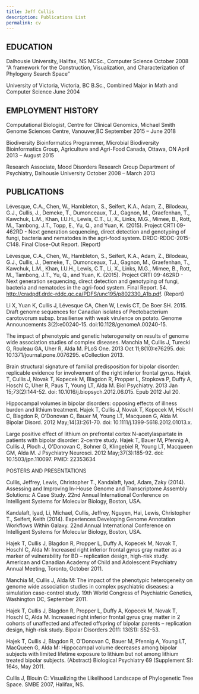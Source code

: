 ```yaml
---
title: Jeff Cullis
description: Publications List
permalink: cv
---
```


## EDUCATION ##
 
Dalhousie University, Halifax, NS
MCSc., Computer Science
October 2008
“A framework for the Construction, Visualization, and Characterization of Phylogeny Search Space”
 
University of Victoria, Victoria, BC
B.Sc., Combined Major in Math and Computer Science
June 2004
 
## EMPLOYMENT HISTORY ##

Computational Biologist, Centre for Clinical Genomics, Michael Smith Genome Sciences Centre, Vanouver,BC
September 2015 – June 2018

Biodiversity Bioinformatics Programmer, Microbial Biodiversity Bioinformatics Group, Agriculture and Agri-Food Canada, Ottawa, ON
April 2013 – August 2015

Research Associate, Mood Disorders Research Group
Department of Psychiatry, Dalhousie University
October 2008 – March 2013

 
## PUBLICATIONS ##

Lévesque, C.A., Chen, W., Hambleton, S., Seifert, K.A., Adam, Z., Bilodeau, G.J., Cullis, J., Demeke, T., Dumonceaux, T.J., Gagnon, M., Graefenhan, T., Kawchuk, L.M., Khan, I.U.H., Lewis, C.T., Li, X., Links, M.G., Mimee, B., Rott, M., Tambong, J.T., Topp, E., Yu, Q., and Yuan, K. (2015). Project CRTI 09-462RD - Next generation sequencing, direct detection and genotyping of fungi, bacteria and nematodes in the agri-food system. DRDC-RDDC-2015-C148. Final Close-Out Report. (Report)

Lévesque, C.A., Chen, W., Hambleton, S., Seifert, K.A., Adam, Z., Bilodeau, G.J., Cullis, J., Demeke, T., Dumonceaux, T.J., Gagnon, M., Graefenhan, T., Kawchuk, L.M., Khan, I.U.H., Lewis, C.T., Li, X., Links, M.G., Mimee, B., Rott, M., Tambong, J.T., Yu, Q., and Yuan, K. (2015). Project CRTI 09-462RD - Next generation sequencing, direct detection and genotyping of fungi, bacteria and nematodes in the agri-food system. Final Report. 54. http://cradpdf.drdc-rddc.gc.ca/PDFS/unc195/p802330_A1b.pdf. (Report)

Li X, Yuan K, Cullis J, Lévesque CA, Chen W, Lewis CT, De Boer SH. 2015. Draft genome sequences for Canadian isolates of Pectobacterium carotovorum subsp. brasiliense with weak virulence on potato. Genome Announcements 3(2):e00240-15. doi:10.1128/genomeA.00240-15. 

The impact of phenotypic and genetic heterogeneity on results of genome wide association studies of complex diseases.
Manchia M, Cullis J, Turecki G, Rouleau GA, Uher R, Alda M.
PLoS One. 2013 Oct 11;8(10):e76295. doi: 10.1371/journal.pone.0076295. eCollection 2013.

Brain structural signature of familial predisposition for bipolar disorder: replicable evidence for involvement of the right inferior frontal gyrus.
Hajek T, Cullis J, Novak T, Kopecek M, Blagdon R, Propper L, Stopkova P, Duffy A, Hoschl C, Uher R, Paus T, Young LT, Alda M.
Biol Psychiatry. 2013 Jan 15;73(2):144-52. doi: 10.1016/j.biopsych.2012.06.015. Epub 2012 Jul 20.

Hippocampal volumes in bipolar disorders: opposing effects of illness burden and lithium treatment.
Hajek T, Cullis J, Novak T, Kopecek M, Höschl C, Blagdon R, O'Donovan C, Bauer M, Young LT, Macqueen G, Alda M.
Bipolar Disord. 2012 May;14(3):261-70. doi: 10.1111/j.1399-5618.2012.01013.x.

Large positive effect of lithium on prefrontal cortex N-acetylaspartate in patients with bipolar disorder: 2-centre study.
Hajek T, Bauer M, Pfennig A, Cullis J, Ploch J, O'Donovan C, Bohner G, Klingebiel R, Young LT, Macqueen GM, Alda M.
J Psychiatry Neurosci. 2012 May;37(3):185-92. doi: 10.1503/jpn.110097.
PMID:
22353634

POSTERS AND PRESENTATIONS

Cullis,  Jeffrey,  Lewis,  Christopher  T.,  Kandalaft,  Iyad,  Adam,  Zaky  (2014).   Assessing  and  Improving  In-House Genome  and  Transcriptome  Assembly  Solutions:  A  Case  Study. 22nd  Annual  International Conference  on  Intelligent Systems  for  Molecular  Biology,  Boston,  USA.

Kandalaft,  Iyad,  Li,  Michael,  Cullis,  Jeffrey,  Nguyen,  Hai,  Lewis,  Christopher  T.,  Seifert,  Keith  (2014). Experiences Developing  Genome  Annotation  Workflows  Within  Galaxy. 22nd   Annual   International Conference  on  Intelligent  Systems  for  Molecular Biology, Boston,  USA.

Hajek T, Cullis J, Blagdon R, Propper L, Duffy A, Kopecek M, Novak T, Hoschl C, Alda M: Increased right inferior frontal gyrus gray matter as a marker of vulnerability for BD – replication design, high-risk study. American and Canadian Academy of Child and Adolescent Psychiatry Annual Meeting, Toronto, October 2011.

Manchia M, Cullis J, Alda M: The impact of the phenotypic heterogeneity on genome wide association studies in complex psychiatric diseases: a simulation case-control study. 19th World Congress of Psychiatric Genetics, Washington DC, September 2011.

Hajek T, Cullis J, Blagdon R, Propper L, Duffy A, Kopecek M, Novak T, Hoschl C, Alda M. Increased right inferior frontal gyrus gray matter in 2 cohorts of unaffected and affected offspring of bipolar parents – replication design, high-risk study. Bipolar Disorders 2011: 13(S1): S52-53.

Hajek T, Cullis J, Blagdon R, O'Donovan C, Bauer M, Pfennig A, Young LT, MacQueen G, Alda M: Hippocampal volume decreases among bipolar subjects with limited lifetime exposure to lithium but not among lithium treated bipolar subjects. (Abstract) Biological Psychiatry 69 (Supplement S): 164s, May 2011.

Cullis J, Blouin C: Visualizing the Likelihood Landscape of Phylogenetic Tree Space. SMBE 2007, Halifax, NS.



 

 

 








